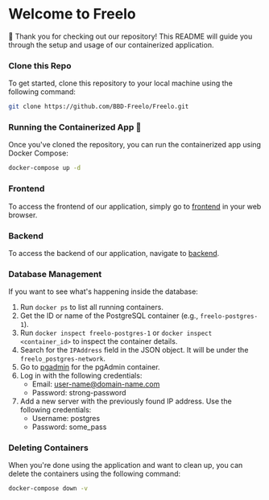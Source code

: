 # Welcome to Freelo

🎉 Thank you for checking out our repository! This README will guide you through the setup and usage of our containerized application.

### Clone this Repo
To get started, clone this repository to your local machine using the following command:

```bash
git clone https://github.com/BBD-Freelo/Freelo.git
```

### Running the Containerized App 🐳
Once you've cloned the repository, you can run the containerized app using Docker Compose:

```bash
docker-compose up -d
```

### Frontend
To access the frontend of our application, simply go to [frontend](http://localhost:8080) in your web browser.

### Backend 
To access the backend of our application, navigate to [backend](http://localhost:3000).

### Database Management
If you want to see what's happening inside the database:

1. Run `docker ps` to list all running containers.
2. Get the ID or name of the PostgreSQL container (e.g., `freelo-postgres-1`).
3. Run `docker inspect freelo-postgres-1` or `docker inspect <container_id>` to inspect the container details.
4. Search for the `IPAddress` field in the JSON object. It will be under the `freelo_postgres-network`.
5. Go to [pgadmin](http://localhost:5050) for the pgAdmin container.
6. Log in with the following credentials:
    - Email: user-name@domain-name.com
    - Password: strong-password
7. Add a new server with the previously found IP address. Use the following credentials:
    - Username: postgres
    - Password: some_pass
### Deleting Containers
When you're done using the application and want to clean up, you can delete the containers using the following command:

```bash
docker-compose down -v
```